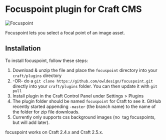 # Focuspoint plugin for Craft CMS

![Focuspoint](http://craftcms-dev.s3.amazonaws.com/focuspoint/focuspoint.png)

Focuspoint lets you select a focal point of an image asset. 


## Installation

To install focuspoint, follow these steps:

1. Download & unzip the file and place the `focuspoint` directory into your `craft/plugins` directory
2.  -OR- do a `git clone https://github.com/owldesign/focuspoint.git` directly into your `craft/plugins` folder.  You can then update it with `git pull`
3. Install plugin in the Craft Control Panel under Settings > Plugins
4. The plugin folder should be named `focuspoint` for Craft to see it.  GitHub recently started appending `-master` (the branch name) to the name of the folder for zip file downloads.
5. Currently only supports css background images (no <img> tag focuspoints, but will add later).

focuspoint works on Craft 2.4.x and Craft 2.5.x.